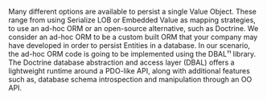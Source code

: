 Many different options are available to persist a single Value Object. These range from using Serialize LOB or Embedded Value as mapping strategies, to use an ad-hoc ORM or an open-source alternative, such as Doctrine. We consider an ad-hoc ORM to be a custom built ORM that your company may have developed in order to persist Entities in a database. In our scenario, the ad-hoc ORM code is going to be implemented using the DBAL¹¹ library. The Doctrine database abstraction and access layer \(DBAL\) offers a lightweight runtime around a PDO-like API, along with additional features such as, database schema introspection and manipulation through an OO API.



